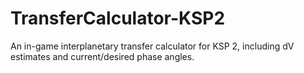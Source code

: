 # TransferCalculator-KSP2
An in-game interplanetary transfer calculator for KSP 2, including dV estimates and current/desired phase angles.
